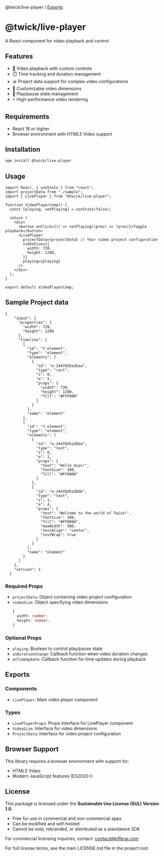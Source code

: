 @twick/live-player / [Exports](./modules.md)

# @twick/live-player

A React component for video playback and control 

## Features

- 🎥 Video playback with custom controls
- ⏱️ Time tracking and duration management
- 📊 Project data support for complex video configurations
- 🎯 Customizable video dimensions
- 🔄 Play/pause state management
- ⚡ High-performance video rendering

## Requirements

- React 18 or higher
- Browser environment with HTML5 Video support

## Installation

```bash
npm install @twick/live-player
```

## Usage

```tsx
import React, { useState } from "react";
import projectData from "./sample";
import { LivePlayer } from "@twick/live-player";

function VideoPlayerComp() {
  const [playing, setPlaying] = useState(false);

  return (
    <div>
      <button onClick={() => setPlaying((prev) => !prev)}>Toggle playback</button>
      <LivePlayer
        projectData={projectData} // Your video project configuration
        videoSize={{
          width: 720,
          height: 1280,
        }}
        playing={playing}
      />
    </div>
  );
}

export default VideoPlayerComp;

```

## Sample Project data
```
{
    "input": {
      "properties": {
        "width": 720,
        "height": 1280
      },
      "timeline": [
        {
          "id": "t-element",
          "type": "element",
          "elements": [
            {
              "id": "e-244f8d5a3baa",
              "type": "rect",
              "s": 0,
              "e": 5,
              "props": {
                "width": 720,
                "height": 1280,
                "fill": "#FFF000"
              }
            }
          ],
          "name": "element"
        },
        {
          "id": "t-element",
          "type": "element",
          "elements": [
            {
              "id": "e-244f8d5a3bba",
              "type": "text",
              "s": 0,
              "e": 1,
              "props": {
                "text": "Hello Guys!",
                "fontSize": 100,
                "fill": "#FF0000"
              }
            },
            {
              "id": "e-244f8d5a3bbb",
              "type": "text",
              "s": 1,
              "e": 4,
              "props": {
                "text": "Welcome to the world of Twick!",
                "fontSize": 100,
                "fill": "#FF0000",
                "maxWidth": 500,
                "textAlign": "center",
                "textWrap": true
              }
            }
          ],
          "name": "element"
        }
      ]
    },
    "version": 1
  }
```

### Required Props

- `projectData`: Object containing video project configuration
- `videoSize`: Object specifying video dimensions
  ```typescript
  {
    width: number;
    height: number;
  }
  ```

### Optional Props

- `playing`: Boolean to control play/pause state
- `onDurationChange`: Callback function when video duration changes
- `onTimeUpdate`: Callback function for time updates during playback

## Exports

### Components

- `LivePlayer`: Main video player component

### Types

- `LivePlayerProps`: Props interface for LivePlayer component
- `VideoSize`: Interface for video dimensions
- `ProjectData`: Interface for video project configuration

## Browser Support

This library requires a browser environment with support for:
- HTML5 Video
- Modern JavaScript features (ES2020+)

## License

This package is licensed under the **Sustainable Use License (SUL) Version 1.0**.

- Free for use in commercial and non-commercial apps
- Can be modified and self-hosted
- Cannot be sold, rebranded, or distributed as a standalone SDK

For commercial licensing inquiries, contact: contact@kifferai.com

For full license terms, see the main LICENSE.md file in the project root.
